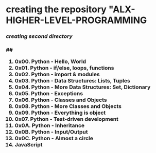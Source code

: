<h1>creating the repository "ALX-HIGHER-LEVEL-PROGRAMMING</h1>
<h3><i>creating second directory</i> <h3>
## <ol>
  <li>0x00. Python - Hello, World 
 </li>
 <li>0x01. Python - if/else, loops, functions 
 </li>
    <li>
       0x02. Python - import & modules 
 </li>
    <li>0x03. Python - Data Structures: Lists, Tuples 
 </li>
    <li>
      0x04. Python - More Data Structures: Set, Dictionary 
 </li>
    <li>0x05. Python - Exceptions 
 </li>
    <li>0x06. Python - Classes and Objects 
 </li>
    <li>0x08. Python - More Classes and Objects 
 </li>
    <li>0x09. Python - Everything is object 
 </li>
    <li> 0x07. Python - Test-driven development 
 </li>
    <li>0x0A. Python - Inheritance 
 </li>
    <li> 0x0B. Python - Input/Output
 </li>
    <li>0x0C. Python - Almost a circle 
 </li>
    <li start="1"> JavaScript
 </li>
  </ol>
  
